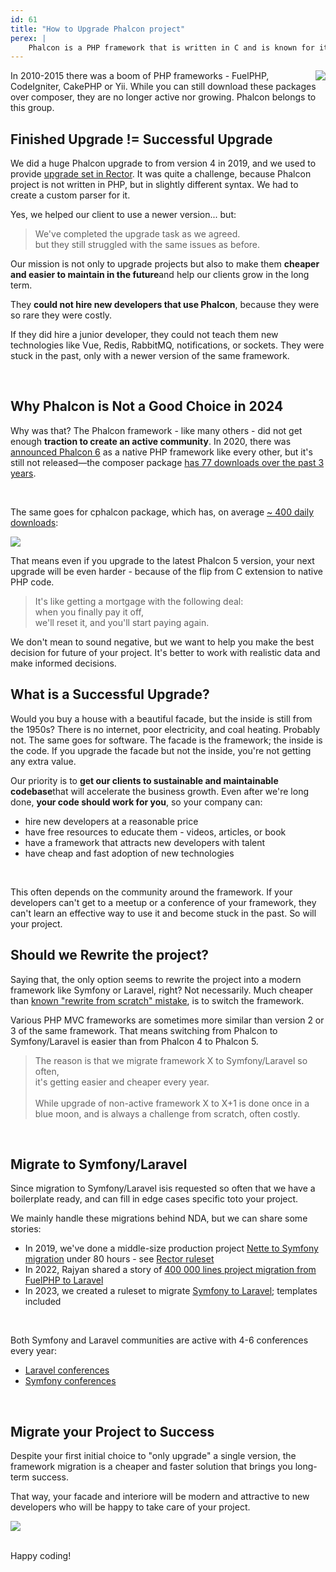 ```yaml
---
id: 61
title: "How to Upgrade Phalcon project"
perex: |
    Phalcon is a PHP framework that is written in C and is known for its speed. It was created in 2012 and it has own PHP-like language - Zephir. After CakePHP, this is the most requested framework to handle. We though we'll share your options if you want to upgrade your project running on Phalcon.
---
```


<img src="https://upload.wikimedia.org/wikipedia/commons/thumb/2/2a/Phalcon-hires.png/120px-Phalcon-hires.png" style="float: right">

In 2010-2015 there was a boom of PHP frameworks - FuelPHP, CodeIgniter, CakePHP or Yii. While you can still download these packages over composer, they are no longer active nor growing. Phalcon belongs to this group.

## Finished Upgrade != Successful Upgrade

We did a huge Phalcon upgrade to from version 4 in 2019, and we used to provide [upgrade set in Rector](https://github.com/rectorphp/rector/pull/2437). It was quite a challenge, because Phalcon project is not written in PHP, but in slightly different syntax. We had to create a custom parser for it.

Yes, we helped our client to use a newer version... but:

<blockquote class="blockquote text-center mt-5 mb-5">
We've completed the upgrade task as we agreed. <br>
but they still struggled with the same issues as before.
</blockquote>

Our mission is not only to upgrade projects but also to make them **cheaper and easier to maintain in the future**and help our clients grow in the long term.

They **could not hire new developers that use Phalcon**, because they were so rare they were costly.

If they did hire a junior developer, they could not teach them new technologies like Vue, Redis, RabbitMQ, notifications, or sockets. They were stuck in the past, only with a newer version of the same framework.

<br>

## Why Phalcon is Not a Good Choice in 2024

Why was that? The Phalcon framework - like many others - did not get enough **traction to create an active community**. In 2020, there was [announced Phalcon 6](https://en.wikipedia.org/wiki/Phalcon_(framework)) as a native PHP framework like every other, but it's still not released—the composer package [has 77 downloads over the past 3 years](https://packagist.org/packages/phalcon/phalcon/stats).

<br>

The same goes for cphalcon package, which has, on average [~ 400 daily downloads](https://packagist.org/packages/phalcon/cphalcon/stats):

<img src="https://private-user-images.githubusercontent.com/924196/303916132-57a7e11a-f241-460e-9d1c-10d88cda2837.png?jwt=eyJhbGciOiJIUzI1NiIsInR5cCI6IkpXVCJ9.eyJpc3MiOiJnaXRodWIuY29tIiwiYXVkIjoicmF3LmdpdGh1YnVzZXJjb250ZW50LmNvbSIsImtleSI6ImtleTUiLCJleHAiOjE3MDc2NTI1MDYsIm5iZiI6MTcwNzY1MjIwNiwicGF0aCI6Ii85MjQxOTYvMzAzOTE2MTMyLTU3YTdlMTFhLWYyNDEtNDYwZS05ZDFjLTEwZDg4Y2RhMjgzNy5wbmc_WC1BbXotQWxnb3JpdGhtPUFXUzQtSE1BQy1TSEEyNTYmWC1BbXotQ3JlZGVudGlhbD1BS0lBVkNPRFlMU0E1M1BRSzRaQSUyRjIwMjQwMjExJTJGdXMtZWFzdC0xJTJGczMlMkZhd3M0X3JlcXVlc3QmWC1BbXotRGF0ZT0yMDI0MDIxMVQxMTUwMDZaJlgtQW16LUV4cGlyZXM9MzAwJlgtQW16LVNpZ25hdHVyZT1hNTVhMTkxN2QzNjZiZDg2NjllNTJjNTkzZGI0NTBjMDIzOTMxOWVhMTRkYmQ4Y2M2YzEyZjBlY2ZhNzBjOTMzJlgtQW16LVNpZ25lZEhlYWRlcnM9aG9zdCZhY3Rvcl9pZD0wJmtleV9pZD0wJnJlcG9faWQ9MCJ9.XmiwsZs-dcPh6qrjOtXQPOKWIkWnAFy86RDrfzcsIW0" class="img-thumbnail">

<br>

That means even if you upgrade to the latest Phalcon 5 version, your next upgrade will be even harder - because of the flip from C extension to native PHP code.

<blockquote class="blockquote text-center mt-5 mb-5">
It's like getting a mortgage with the following deal:<br>
when you finally pay it off,<br>
we'll reset it, and you'll start paying again.
</blockquote>

We don't mean to sound negative, but we want to help you make the best decision for future of your project. It's better to work with realistic data and make informed decisions.

<div class="clearfix"></div>

## What is a Successful Upgrade?

Would you buy a house with a beautiful facade, but the inside is still from the 1950s? There is no internet, poor electricity, and coal heating.  Probably not. The same goes for software. The facade is the framework; the inside is the code. If you upgrade the facade but not the inside, you're not getting any extra value.

Our priority is to **get our clients to sustainable and maintainable codebase**that will accelerate the business growth. Even after we're long done, **your code should work for you**, so your company can:

* hire new developers at a reasonable price
* have free resources to educate them - videos, articles, or book
* have a framework that attracts new developers with talent
* have cheap and fast adoption of new technologies

<br>

This often depends on the community around the framework. If your developers can't get to a meetup or a conference of your framework, they can't learn an effective way to use it and become stuck in the past. So will your project.

## Should we Rewrite the project?

Saying that, the only option seems to rewrite the project into a modern framework like Symfony or Laravel, right? Not necessarily. Much cheaper than [known "rewrite from scratch" mistake](https://www.joelonsoftware.com/2000/04/06/things-you-should-never-do-part-i/), is to switch the framework.

Various PHP MVC frameworks are sometimes more similar than version 2 or 3 of the same framework. That means switching from Phalcon to Symfony/Laravel is easier than from Phalcon 4 to Phalcon 5.


<blockquote class="blockquote text-center mt-5 mb-5">
The reason is that we migrate framework X to Symfony/Laravel so often,<br>
it's getting easier and cheaper every year.

<br>
<br>
While upgrade of non-active framework X to X+1 is done once in a blue moon,
and is always a challenge from scratch, often costly.<br>
</blockquote>

<br>

## Migrate to Symfony/Laravel

Since migration to Symfony/Laravel isis requested so often that we have a boilerplate ready, and can fill in edge cases specific toto your project.

We mainly handle these migrations behind NDA, but we can share some stories:

* In 2019, we've done a middle-size production project [Nette to Symfony migration](https://tomasvotruba.com/blog/2019/08/26/how-we-migrated-54-357-lines-of-code-nette-to-symfony-in-2-people-under-80-hours) under 80 hours - see [Rector ruleset](https://github.com/deprecated-packages/rector-nette-to-symfony)
* In 2022, Rajyan shared a story of [400 000 lines project migration from FuelPHP to Laravel](https://getrector.com/blog/success-story-of-automated-framework-migration-from-fuelphp-to-laravel-of-400k-lines-application)
* In 2023, we created a ruleset to migrate [Symfony to Laravel](https://github.com/TomasVotruba/laravelize); templates included

<br>

Both Symfony and Laravel communities are active with 4-6 conferences every year:

* [Laravel conferences](https://laravel-news.com/events)
* [Symfony conferences](https://live.symfony.com/)

<br>

## Migrate your Project to Success

Despite your first initial choice to "only upgrade" a single version, the framework migration is a cheaper and faster solution that brings you long-term success.

That way, your facade and interiore will be modern and attractive to new developers who will be happy to take care of your project.

<img src="https://www.pngitem.com/pimgs/b/613-6131352_model-3-tesla-tesla-model-3-png-transparent.png" style="max-width: 30em" class="mt-4 mb-4">


<br>
<br>

Happy coding!

